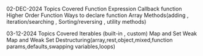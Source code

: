 02-DEC-2024 
      Topics Covered 
          Function Expression 
          Callback function 
          Higher Order Function 
          Ways to declare function 
          Array Methods(adding , iteration/searching , Sorting/reversing , utility methods)

03-12-2024 
      Topics Covered 
            Iterables (built-in , custom) 
            Map and Set 
            Weak Map and Weak Set 
            Destructuring(array,rest,object,mixed,function params,defaults,swapping variables,loops)

